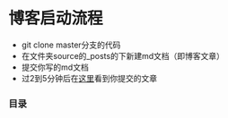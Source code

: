 
# 博客启动流程

* git clone master分支的代码
* 在文件夹source的_posts的下新建md文档（即博客文章）
* 提交你写的md文档
* 过2到5分钟后在[这里](https://rocket-oil.github.io/boke/)看到你提交的文章

### 目录